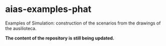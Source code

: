 # aias-examples-phat
Examples of Simulation: construction of the scenarios from the drawings of the ausilioteca.


<b>The content of the repository is still being updated.</b>